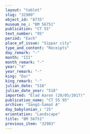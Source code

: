 ```yaml
---
layout: "tablet"
slug: "32980"
object_id: "8735"
museum_no_: "BM 56751"
publication: "CT 55"
text_number: "95"
period: "Each"
place_of_issue: "Sippar city"
type_and_content: "Receipts"
day_remark: "-"
month: "III"
month_remark: "-"
year: "4"
year_remark: "-"
king: "Dar"
king_remark: "-"
julian_date: "518"
julian_date_year: "518"
imported: "Elad Aaron (20/05/2017)"
publication_name: "CT 55 95"
archive: "Šangû-Šamaš A"
day_babylonian_: "25"
orientation: "Landscape"
title: "BM 56751"
previous_item: "32983"
---
```


